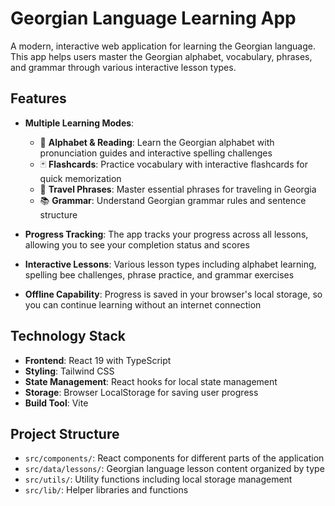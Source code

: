 # Georgian Language Learning App

A modern, interactive web application for learning the Georgian language. This app helps users master the Georgian alphabet, vocabulary, phrases, and grammar through various interactive lesson types.

## Features

- **Multiple Learning Modes**:
  - 📝 **Alphabet & Reading**: Learn the Georgian alphabet with pronunciation guides and interactive spelling challenges
  - 🃏 **Flashcards**: Practice vocabulary with interactive flashcards for quick memorization
  - 💬 **Travel Phrases**: Master essential phrases for traveling in Georgia
  - 📚 **Grammar**: Understand Georgian grammar rules and sentence structure

- **Progress Tracking**: The app tracks your progress across all lessons, allowing you to see your completion status and scores
- **Interactive Lessons**: Various lesson types including alphabet learning, spelling bee challenges, phrase practice, and grammar exercises
- **Offline Capability**: Progress is saved in your browser's local storage, so you can continue learning without an internet connection

## Technology Stack

- **Frontend**: React 19 with TypeScript
- **Styling**: Tailwind CSS
- **State Management**: React hooks for local state management
- **Storage**: Browser LocalStorage for saving user progress
- **Build Tool**: Vite

## Project Structure

- `src/components/`: React components for different parts of the application
- `src/data/lessons/`: Georgian language lesson content organized by type
- `src/utils/`: Utility functions including local storage management
- `src/lib/`: Helper libraries and functions
